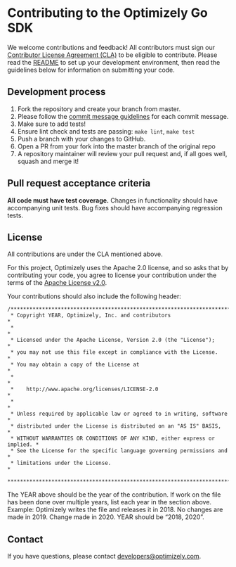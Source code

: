 # Contributing to the Optimizely Go SDK

We welcome contributions and feedback! All contributors must sign our [Contributor License Agreement (CLA)](https://docs.google.com/a/optimizely.com/forms/d/e/1FAIpQLSf9cbouWptIpMgukAKZZOIAhafvjFCV8hS00XJLWQnWDFtwtA/viewform) to be eligible to contribute. Please read the [README](README.md) to set up your development environment, then read the guidelines below for information on submitting your code.

## Development process

1. Fork the repository and create your branch from master.
2. Please follow the [commit message guidelines](https://github.com/angular/angular/blob/master/CONTRIBUTING.md#-commit-message-guidelines) for each commit message. 
3. Make sure to add tests!
4. Ensure lint check and tests are passing: `make lint`, `make test`
5. Push a branch with your changes to GitHub.
6. Open a PR from your fork into the master branch of the original repo
9. A repository maintainer will review your pull request and, if all goes well, squash and merge it!

## Pull request acceptance criteria

**All code must have test coverage.** Changes in functionality should have accompanying unit tests. Bug fixes should have accompanying regression tests.

## License

All contributions are under the CLA mentioned above.

For this project, Optimizely uses the Apache 2.0 license, and so asks that by contributing your code, you agree to license your contribution under the terms of the [Apache License v2.0](http://www.apache.org/licenses/LICENSE-2.0).

Your contributions should also include the following header:
```
/****************************************************************************
 * Copyright YEAR, Optimizely, Inc. and contributors                        *
 *                                                                          *
 * Licensed under the Apache License, Version 2.0 (the "License");          *
 * you may not use this file except in compliance with the License.         *
 * You may obtain a copy of the License at                                  *
 *                                                                          *
 *    http://www.apache.org/licenses/LICENSE-2.0                            *
 *                                                                          *
 * Unless required by applicable law or agreed to in writing, software      *
 * distributed under the License is distributed on an "AS IS" BASIS,        *
 * WITHOUT WARRANTIES OR CONDITIONS OF ANY KIND, either express or implied. *
 * See the License for the specific language governing permissions and      *
 * limitations under the License.                                           *
 ***************************************************************************/

```

The YEAR above should be the year of the contribution. If work on the file has been done over multiple years, list each year in the section above. Example: Optimizely writes the file and releases it in 2018. No changes are made in 2019. Change made in 2020. YEAR should be “2018, 2020”.

## Contact

If you have questions, please contact developers@optimizely.com.